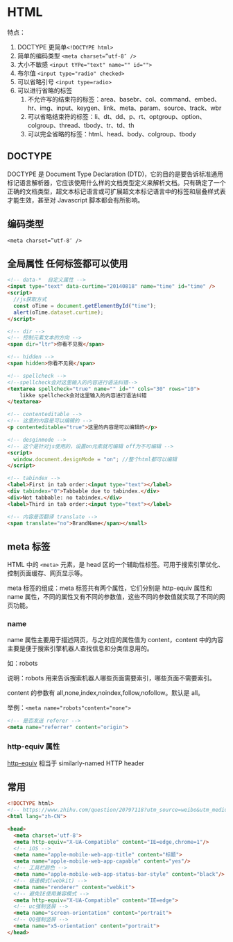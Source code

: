 # HTML

特点：

1. DOCTYPE 更简单`<!DOCTYPE html>`
2. 简单的编码类型 `<meta charset=”utf-8″ />`
3. 大小不敏感 `<input tYPe="text" name="" id="">`
4. 布尔值 `<input type="radio" checked>`
5. 可以省略引号 `<input type=radio>`
6. 可以进行省略的标签
   1. 不允许写的结束符的标签：area、basebr、col、command、embed、hr、img、input、keygen、link、meta、param、source、track、wbr
   2. 可以省略结束符的标签：li、dt、dd、p、rt、optgroup、option、colgroup、thread、tbody、tr、td、th
   3. 可以完全省略的标签：html、head、body、colgroup、tbody

## DOCTYPE

DOCTYPE 是 Document Type Declaration (DTD)，它的目的是要告诉标准通用标记语言解析器，它应该使用什么样的文档类型定义来解析文档。只有确定了一个正确的文档类型，超文本标记语言或可扩展超文本标记语言中的标签和层叠样式表才能生效，甚至对 Javascript 脚本都会有所影响。

## 编码类型

`<meta charset=”utf-8″ />`

## 全局属性 任何标签都可以使用

```html
<!-- data-*  自定义属性 -->
<input type="text" data-curtime="20140818" name="time" id="time" />
<script>
  //js获取方式
  const oTime = document.getElementById("time");
  alert(oTime.dataset.curtime);
</script>

<!-- dir -->
<!-- 控制元素文本的方向 -->
<span dir="ltr">你看不见我</span>

<!-- hidden -->
<span hidden>你看不见我</span>

<!-- spellcheck -->
<!--spellcheck会对这里输入的内容进行语法纠错-->
<textarea spellcheck="true" name="" id="" cols="30" rows="10">
    likke spellcheck会对这里输入的内容进行语法纠错
</textarea>

<!-- contenteditable -->
<!-- 这里的内容是可以编辑的 -->
<p contenteditable="true">这里的内容是可以编辑的</p>

<!-- desginmode -->
<!-- 这个是针对js使用的，设置on元素就可编辑 off为不可编辑 -->
<script>
  window.document.designMode = "on"; //整个html都可以编辑
</script>

<!-- tabindex -->
<label>First in tab order:<input type="text"></label>
<div tabindex="0">Tabbable due to tabindex.</div>
<div>Not tabbable: no tabindex.</div>
<label>Third in tab order:<input type="text"></label>

<!-- 内容是否翻译 translate -->
<span translate="no">BrandName</span></small>
```

## meta 标签

HTML 中的 `<meta>` 元素，是 head 区的一个辅助性标签。可用于搜索引擎优化、控制页面缓存、网页显示等。

meta 标签的组成：meta 标签共有两个属性，它们分别是 http-equiv 属性和 name 属性，不同的属性又有不同的参数值，这些不同的参数值就实现了不同的网页功能。

### name

name 属性主要用于描述网页，与之对应的属性值为 content，content 中的内容主要是便于搜索引擎机器人查找信息和分类信息用的。

如：robots

说明：robots 用来告诉搜索机器人哪些页面需要索引，哪些页面不需要索引。

content 的参数有 all,none,index,noindex,follow,nofollow。默认是 all。

举例：`<meta name="robots"content="none">`

```html
<!-- 是否发送 referer -->
<meta name="referrer" content="origin">

```

### http-equiv 属性

[http-equiv](https://developer.mozilla.org/en-US/docs/Web/HTML/Element/meta#http-equiv) 相当于 similarly-named HTTP header

## 常用

```html
<!DOCTYPE html>
<!-- https://www.zhihu.com/question/20797118?utm_source=weibo&utm_medium=weibo_share&utm_content=share_question&utm_campaign=share_sidebar -->
<html lang="zh-CN">

<head>
  <meta charset='utf-8'>
  <meta http-equiv="X-UA-Compatible" content="IE=edge,chrome=1"/>
  <!-- iOS -->
  <meta name="apple-mobile-web-app-title" content="标题">
  <meta name="apple-mobile-web-app-capable" content="yes"/>
  <!-- 工具栏颜色 -->
  <meta name="apple-mobile-web-app-status-bar-style" content="black"/>
  <!-- 极速模式(webkit) -->
  <meta name="renderer" content="webkit">
  <!-- 避免IE使用兼容模式 -->
  <meta http-equiv="X-UA-Compatible" content="IE=edge">
  <!-- uc强制竖屏 -->
  <meta name="screen-orientation" content="portrait">
  <!-- QQ强制竖屏 -->
  <meta name="x5-orientation" content="portrait">
</head>
```
